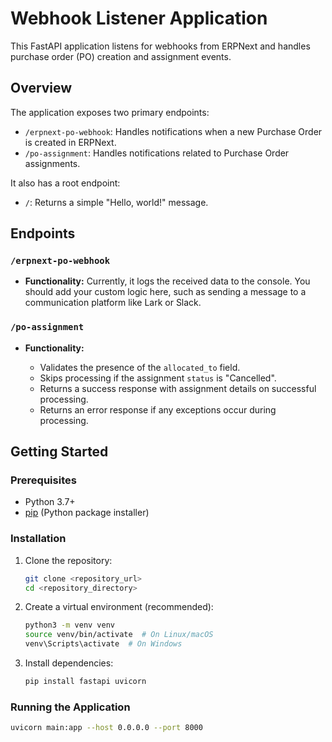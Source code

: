# Webhook Listener Application

This FastAPI application listens for webhooks from ERPNext and handles purchase order (PO) creation and assignment events.

## Overview

The application exposes two primary endpoints:

*   `/erpnext-po-webhook`:  Handles notifications when a new Purchase Order is created in ERPNext.
*   `/po-assignment`: Handles notifications related to Purchase Order assignments.

It also has a root endpoint:

*   `/`: Returns a simple "Hello, world!" message.

## Endpoints

### `/erpnext-po-webhook`

*   **Functionality:** Currently, it logs the received data to the console.  You should add your custom logic here, such as sending a message to a communication platform like Lark or Slack.

### `/po-assignment`

*   **Functionality:**

    *   Validates the presence of the `allocated_to` field.
    *   Skips processing if the assignment `status` is "Cancelled".
    *   Returns a success response with assignment details on successful processing.
    *   Returns an error response if any exceptions occur during processing.

## Getting Started

### Prerequisites

*   Python 3.7+
*   [pip](https://pypi.org/project/pip/) (Python package installer)

### Installation

1.  Clone the repository:
    ```bash
    git clone <repository_url>
    cd <repository_directory>
    ```

2.  Create a virtual environment (recommended):
    ```bash
    python3 -m venv venv
    source venv/bin/activate  # On Linux/macOS
    venv\Scripts\activate  # On Windows
    ```

3.  Install dependencies:
    ```bash
    pip install fastapi uvicorn
    ```

### Running the Application

```bash
uvicorn main:app --host 0.0.0.0 --port 8000
